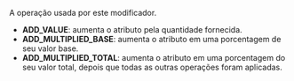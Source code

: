 A operação usada por este modificador.

- **ADD_VALUE**: aumenta o atributo pela quantidade fornecida.
- **ADD_MULTIPLIED_BASE**: aumenta o atributo em uma porcentagem de seu valor base.
- **ADD_MULTIPLIED_TOTAL**: aumenta o atributo em uma porcentagem do seu valor total, depois que todas as outras operações foram aplicadas.